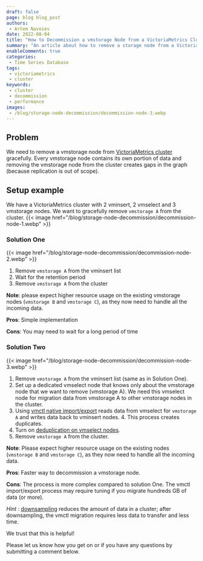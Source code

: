 ```yaml
---
draft: false
page: blog blog_post
authors:
 - Artem Navoiev
date: 2022-08-04
title: "How to Decommission a vmstorage Node from a VictoriaMetrics Cluster"
summary: "An article about how to remove a storage node from a VictoriaMetrics cluster gracefully"
enableComments: true
categories:
 - Time Series Database
tags:
 - victoriametrics
 - cluster
keywords: 
 - cluster
 - decommission
 - performance
images:
 - /blog/storage-node-decommission/decommission-node-3.webp
---
```


## **Problem**

We need to remove a vmstorage node from [VictoriaMetrics cluster](https://docs.victoriametrics.com/Cluster-VictoriaMetrics.html) gracefully. Every vmstorage node contains its own portion of data and removing the vmstorage node from the cluster creates gaps in the graph (because replication is out of scope).

## **Setup example**

We have a VictoriaMetrics cluster with 2 vminsert, 2 vmselect and 3 vmstorage nodes. We want to gracefully remove `vmstorage A` from the cluster.
{{< image href="/blog/storage-node-decommission/decommission-node-1.webp" >}}

### **Solution One**

{{< image href="/blog/storage-node-decommission/decommission-node-2.webp" >}}
<p></p>

1. Remove `vmstorage A` from the vminsert list
2. Wait for the retention period
3. Remove `vmstorage A` from the cluster

**Note**: please expect higher resource usage on the existing vmstorage nodes (`vmstorage B` and `vmstorage C`), as they now need to handle all the incoming data.

**Pros**: Simple implementation

**Cons**: You may need to wait for a long period of time


### **Solution Two**

{{< image href="/blog/storage-node-decommission/decommission-node-3.webp" >}}
<p></p>

1. Remove `vmstorage A` from the vminsert list (same as in Solution One).
2. Set up a dedicated vmselect node that knows only about the vmstorage node that we want to remove (vmstorage A). We need this vmselect node for migration data from vmstorage A to other vmstorage nodes in the cluster.
3. Using [vmctl native import/export](https://docs.victoriametrics.com/vmctl.html#migrating-data-from-victoriametrics) reads data from vmselect for `vmstorage A` and writes data back to vminsert nodes. 4. This process creates duplicates.
5. Turn on [deduplication on vmselect nodes](https://docs.victoriametrics.com/Cluster-VictoriaMetrics.html#deduplication).
6. Remove `vmstorage A` from the cluster.

**Note**: Please expect higher resource usage on the existing nodes (`vmstorage B` and `vmstorage C`), as they now need to handle all the incoming data.

**Pros**: Faster way to decommission a vmstorage node.

**Cons**: The process is more complex compared to solution One. The vmctl import/export process may require tuning if you migrate hundreds GB of data (or more).

*Hint*	: [downsampling](https://docs.victoriametrics.com/Cluster-VictoriaMetrics.html#downsampling) reduces the amount of data in a cluster; after downsampling, the vmctl migration requires less data to transfer and less time.

We trust that this is helpful!

Please let us know how you get on or if you have any questions by submitting a comment below.
